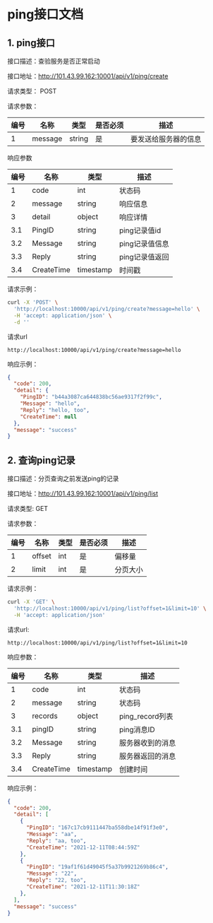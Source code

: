 # ping接口文档

## 1. ping接口

接口描述：查验服务是否正常启动

接口地址：http://101.43.99.162:10001/api/v1/ping/create

请求类型： POST

请求参数：  

| 编号 | 名称    | 类型   | 是否必须 | 描述                 |
| ---- | ------- | ------ | -------- | -------------------- |
| 1    | message | string | 是       | 要发送给服务器的信息 |

响应参数  

| 编号 | 名称       | 类型      | 描述           |
| ---- | ---------- | --------- | -------------- |
| 1    | code       | int       | 状态码         |
| 2    | message    | string    | 响应信息       |
| 3    | detail     | object    | 响应详情       |
| 3.1  | PingID     | string    | ping记录值id   |
| 3.2  | Message    | string    | ping记录值信息 |
| 3.3  | Reply      | string    | ping记录值返回 |
| 3.4  | CreateTime | timestamp | 时间戳         |

请求示例：
```sh
curl -X 'POST' \
  'http://localhost:10000/api/v1/ping/create?message=hello' \
  -H 'accept: application/json' \
  -d ''
```

请求url
```
http://localhost:10000/api/v1/ping/create?message=hello
```

响应示例：
```json
{
  "code": 200,
  "detail": {
    "PingID": "b44a3087ca644838bc56ae9317f2f99c",
    "Message": "hello",
    "Reply": "hello, too",
    "CreateTime": null
  },
  "message": "success"
}
```    

## 2. 查询ping记录
接口描述：分页查询之前发送ping的记录

接口地址：http://101.43.99.162:10001/api/v1/ping/list

请求类型: GET

请求参数：  

| 编号 | 名称   | 类型 | 是否必须 | 描述     |
| ---- | ------ | ---- | -------- | -------- |
| 1    | offset | int  | 是       | 偏移量   |
| 2    | limit  | int  | 是       | 分页大小 |

请求示例：
```sh
curl -X 'GET' \
  'http://localhost:10000/api/v1/ping/list?offset=1&limit=10' \
  -H 'accept: application/json'
```

请求url:
```
http://localhost:10000/api/v1/ping/list?offset=1&limit=10
```

响应参数：  

| 编号 | 名称       | 类型      | 描述             |
| ---- | ---------- | --------- | ---------------- |
| 1    | code       | int       | 状态码           |
| 2    | message    | string    | 状态码           |
| 3    | records    | object    | ping_record列表  |
| 3.1  | pingID     | string    | ping消息ID       |
| 3.2  | Message    | string    | 服务器收到的消息 |
| 3.3  | Reply      | string    | 服务器返回的消息 |
| 3.4  | CreateTime | timestamp | 创建时间         |


响应示例：
```json
{
  "code": 200,
  "detail": [
    {
      "PingID": "167c17cb9111447ba558dbe14f91f3e0",
      "Message": "aa",
      "Reply": "aa, too",
      "CreateTime": "2021-12-11T08:44:59Z"
    },
    {
      "PingID": "19af1f61d49045f5a37b9921269b86c4",
      "Message": "22",
      "Reply": "22, too",
      "CreateTime": "2021-12-11T11:30:18Z"
    },
  ],
  "message": "success"
}
```

